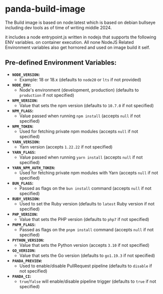 # panda-build-image
The Build image is based on node:latest which is based on debian bullseye including dev tools as of time of writing middle 2024.

it includes a node entrypoint.js written in nodejs that supports the following ENV variables. on container execution.
All none NodeJS Related Environment variables also get hornored and used on image build it self.

## Pre-defined Environment Variables:

- **`NODE_VERSION`:** 
  - Example: 18 or 18.x (defaults to `node20` or `lts` if not provided)
- **`NODE_ENV`:**
  - Node's environment (development, production) (defaults to `production` if not specified)
- **`NPM_VERSION`:**
  - Value that sets the npm version (defaults to `10.7.0` if not specified)
- **`NPM_FLAGS`:**
  - Value passed when running `npm install` (accepts `null` if not specified)
- **`NPM_TOKEN`:**
  - Used for fetching private npm modules (accepts `null` if not specified)
- **`YARN_VERSION`:**
  - Yarn version (accepts `1.22.22` if not specified)
- **`YARN_FLAGS`:**
  - Value passed when running `yarn install` (accepts `null` if not specified)
- **`YARN_NPM_AUTH_TOKEN`:**
  - Used for fetching private npm modules with Yarn (accepts `null` if not specified)
- **`BUN_FLAGS`:**
  - Passed as flags on the `bun install` command (accepts `null` if not specified)
- **`RUBY_VERSION`:**
  - Used to set the Ruby version (defaults to `latest` Ruby version if not specified)
- **`PHP_VERSION`:**
  - Value that sets the PHP version (defaults to `php7` if not specified)
- **`PNPM_FLAGS`:**
  - Passed as flags on the `pnpm install` command (accepts `null` if not specified)
- **`PYTHON_VERSION`:**
  - Value that sets the Python version (accepts `3.10` if not specified)
- **`GO_VERSION`:**
  - Value that sets the Go version (defaults to `go1.19.3` if not specified)
- **`PANDA_PREVIEW`:**
  - Used to enable/disable PullRequest pipeline (defaults to `disable` if not specified)
- **`PANDA_CI`:**
  - `true`/`false` will enable/disable pipeline trigger (defaults to `true` if not specified)
